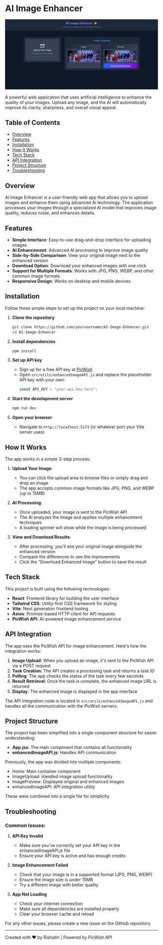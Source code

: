 # AI Image Enhancer

![AI Image Enhancer Banner](.\src\assets\preview.png)

A powerful web application that uses artificial intelligence to enhance the quality of your images. Upload any image, and the AI will automatically improve its clarity, sharpness, and overall visual appeal.

## Table of Contents

- [Overview](#overview)
- [Features](#features)
- [Installation](#installation)
- [How It Works](#how-it-works)
- [Tech Stack](#tech-stack)
- [API Integration](#api-integration)
- [Project Structure](#project-structure)
- [Troubleshooting](#troubleshooting)

## Overview

AI Image Enhancer is a user-friendly web app that allows you to upload images and enhance them using advanced AI technology. The application processes your images through a specialized AI model that improves image quality, reduces noise, and enhances details.

## Features

- **Simple Interface**: Easy-to-use drag-and-drop interface for uploading images
- **AI Enhancement**: Advanced AI processing to improve image quality
- **Side-by-Side Comparison**: View your original image next to the enhanced version
- **Download Option**: Download your enhanced images with one click
- **Support for Multiple Formats**: Works with JPG, PNG, WEBP, and other common image formats
- **Responsive Design**: Works on desktop and mobile devices

## Installation

Follow these simple steps to set up the project on your local machine:

1. **Clone the repository**

   ```bash
   git clone https://github.com/yourusername/AI-Image-Enhancer.git
   cd AI-Image-Enhancer
   ```

2. **Install dependencies**

   ```bash
   npm install
   ```

3. **Set up API key**

   - Sign up for a free API key at [PicWish](https://picwish.com/)
   - Open `src/utils/enhancedImageAPI.js` and replace the placeholder API key with your own:
     ```javascript
     const API_KEY = "your-api-key-here";
     ```

4. **Start the development server**

   ```bash
   npm run dev
   ```

5. **Open your browser**
   - Navigate to `http://localhost:5173` (or whatever port your Vite server uses)

## How It Works

The app works in a simple 3-step process:

1. **Upload Your Image**:

   - You can click the upload area to browse files or simply drag and drop an image
   - The app accepts common image formats like JPG, PNG, and WEBP (up to 15MB)

2. **AI Processing**:

   - Once uploaded, your image is sent to the PicWish API
   - The AI analyzes the image and applies multiple enhancement techniques
   - A loading spinner will show while the image is being processed

3. **View and Download Results**:
   - After processing, you'll see your original image alongside the enhanced version
   - Compare the differences to see the improvements
   - Click the "Download Enhanced Image" button to save the result

## Tech Stack

This project is built using the following technologies:

- **React**: Frontend library for building the user interface
- **Tailwind CSS**: Utility-first CSS framework for styling
- **Vite**: Next generation frontend tooling
- **Axios**: Promise-based HTTP client for API requests
- **PicWish API**: AI-powered image enhancement service

## API Integration

The app uses the PicWish API for image enhancement. Here's how the integration works:

1. **Image Upload**: When you upload an image, it's sent to the PicWish API via a POST request
2. **Task Creation**: The API creates a processing task and returns a task ID
3. **Polling**: The app checks the status of the task every few seconds
4. **Result Retrieval**: Once the task is complete, the enhanced image URL is returned
5. **Display**: The enhanced image is displayed in the app interface

The API integration code is located in `src/utils/enhancedImageAPI.js` and handles all the communication with the PicWish servers.

## Project Structure

The project has been simplified into a single component structure for easier understanding:

- **App.jsx**: The main component that contains all functionality
- **enhancedImageAPI.js**: Handles API communication

Previously, the app was divided into multiple components:

- Home: Main container component
- ImageUpload: Handled image upload functionality
- ImagePreview: Displayed original and enhanced images
- enhancedImageAPI: API integration utility

These were combined into a single file for simplicity.

## Troubleshooting

### Common Issues:

1. **API Key Invalid**

   - Make sure you've correctly set your API key in the enhancedImageAPI.js file
   - Ensure your API key is active and has enough credits

2. **Image Enhancement Failed**

   - Check that your image is in a supported format (JPG, PNG, WEBP)
   - Ensure the image size is under 15MB
   - Try a different image with better quality

3. **App Not Loading**
   - Check your internet connection
   - Make sure all dependencies are installed properly
   - Clear your browser cache and reload

For any other issues, please create a new issue on the GitHub repository.

---

Created with ❤️ by Rishabh | Powered by PicWish API
